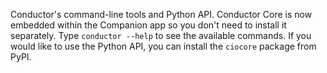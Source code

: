 Conductor's command-line tools and Python API. Conductor Core is now embedded within the Companion app so you don't need to install it separately. Type `conductor --help` to see the available commands. If you would like to use the Python API, you can install the `ciocore` package from PyPI.